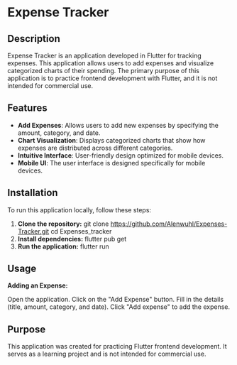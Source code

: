 # Expense Tracker

## Description

Expense Tracker is an application developed in Flutter for tracking expenses. This application allows users to add expenses and visualize categorized charts of their spending. The primary purpose of this application is to practice frontend development with Flutter, and it is not intended for commercial use.

## Features

- **Add Expenses**: Allows users to add new expenses by specifying the amount, category, and date.
- **Chart Visualization**: Displays categorized charts that show how expenses are distributed across different categories.
- **Intuitive Interface**: User-friendly design optimized for mobile devices.
- **Mobile UI**: The user interface is designed specifically for mobile devices.

## Installation

To run this application locally, follow these steps:

1. **Clone the repository:**
   git clone https://github.com/Alenwuhl/Expenses-Tracker.git
     cd Expenses_tracker
2. **Install dependencies:**
     flutter pub get
3. **Run the application:**
     flutter run

## Usage

**Adding an Expense:**

Open the application.
Click on the "Add Expense" button.
Fill in the details (title, amount, category, and date).
Click "Add expense" to add the expense.

## Purpose

This application was created for practicing Flutter frontend development. It serves as a learning project and is not intended for commercial use.
